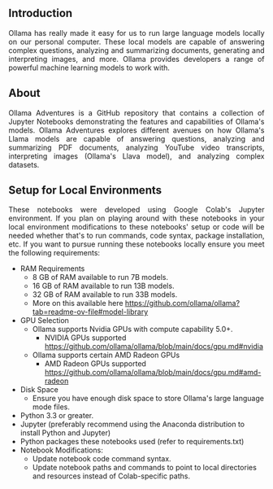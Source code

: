 ## Introduction

<p align="justify">
Ollama has really made it easy for us to run large language models locally on our personal computer. These local models are capable of answering
complex questions, analyzing and summarizing documents, generating and interpreting images, and more. Ollama provides developers a range of powerful
machine learning models to work with.
</p>

## About
<p align="justify">
Ollama Adventures is a GitHub repository that contains a collection of Jupyter Notebooks demonstrating the features and capabilities of Ollama's models.
Ollama Adventures explores different avenues on how Ollama's Llama models are capable of answering questions, analyzing and summarizing PDF documents, analyzing
YouTube video transcripts, interpreting images (Ollama's Llava model), and analyzing complex datasets. 
</p>

## Setup for Local Environments
<p align="justify">
These notebooks were developed using Google Colab's Jupyter environment. If you plan on playing around with these notebooks in your local environment modifications to these notebooks' setup or code will be needed whether that's to run commands, code syntax, package installation, etc. If you want to pursue running these notebooks locally ensure you meet the following requirements:
</p>

  * RAM Requirements
    * 8 GB of RAM available to run 7B models.
    * 16 GB of RAM available to run 13B models.
    * 32 GB of RAM available to run 33B models.
    * More on this available here https://github.com/ollama/ollama?tab=readme-ov-file#model-library
  * GPU Selection
    * Ollama supports Nvidia GPUs with compute capability 5.0+.
      * NVIDIA GPUs supported https://github.com/ollama/ollama/blob/main/docs/gpu.md#nvidia
    * Ollama supports certain AMD Radeon GPUs
      * AMD Radeon GPUs supported https://github.com/ollama/ollama/blob/main/docs/gpu.md#amd-radeon
  * Disk Space
    * Ensure you have enough disk space to store Ollama's large language mode files.
  * Python 3.3 or greater.
  * Jupyter (preferably recommend using the Anaconda distribution to install Python and Jupyter)
  * Python packages these notebooks used (refer to requirements.txt)
  * Notebook Modifications:
    * Update notebook code command syntax.
    * Update notebook paths and commands to point to local directories and resources instead of Colab-specific paths.
    

  
    
